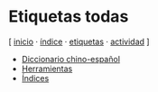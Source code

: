 # Etiquetas todas
[ [inicio](https://github.com/jucardus/jucardus.github.io/blob/main/index.md) · [índice](https://github.com/jucardus/jucardus.github.io/blob/main/indice.md) · [etiquetas](https://github.com/jucardus/jucardus.github.io/blob/main/etiquetas.md) · [actividad](https://github.com/jucardus/jucardus.github.io/blob/main/actividad.md) ]

* [Diccionario chino-español](https://github.com/jucardus/jucardus.github.io/blob/main/d/i/diccionario-chino-espanol.md)
* [Herramientas](https://github.com/jucardus/jucardus.github.io/blob/main/h/e/herramientas.md)
* [Índices](https://github.com/jucardus/jucardus.github.io/blob/main/i/n/indices.md)